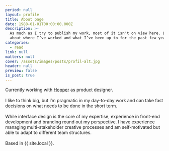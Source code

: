 ```yaml
---
period: null
layout: profile
title: About page
date: 1988-01-01T00:00:00.000Z
description: >-
  As much as I try to publish my work, most of it isn't on view here. Learn more
  about where I’ve worked and what I’ve been up to for the past few years.
categories:
  - read
link: null
matters: null
cover: /assets/images/posts/profil-alt.jpg
header: null
preview: false
is_post: true
---
```

Currently working with [Hopper](https://www.hopper.com) as product designer. <br><br> I like to think big, but I’m pragmatic in my day-to-day work and can take fast decisions on what needs to be done in the short term. <br><br> While interface design is the core of my expertise, experience in front-end development and branding round out my perspective. I have experience managing multi-stakeholder creative processes and am self-motivated but able to adapt to different team structures. <br><br> Based in {{ site.local }}.